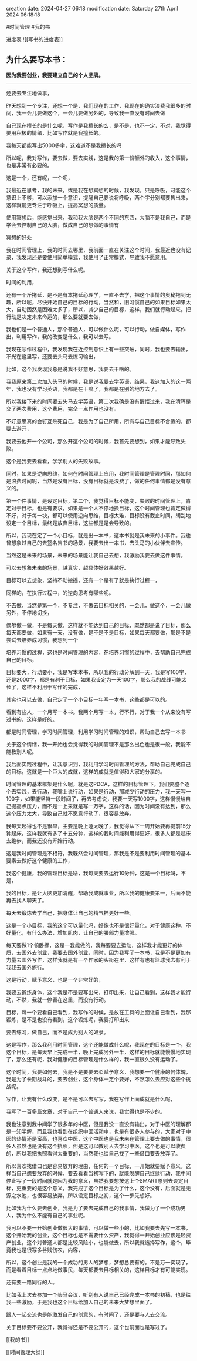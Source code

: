 
creation date: 2024-04-27 06:18 
modification date: Saturday 27th April 2024 06:18:18

#时间管理  #我的书 

进度表
![[写书的进度表]]
## 为什么要写本书：

**因为我要创业，我要建立自己的个人品牌。**

---

还要去专注地做事，

昨天想到一个专注，还想一个是，我们现在的工作，我现在的确实浪费我很多的时间，我一会儿要做这个，一会儿要做另外的，导致我一直没有时间去做

自己现在擅长的是什么呢，写作是我擅长的么，是不是，也不一定，不对，我觉得要用积极的情绪，比如写作就是我擅长的。

我每天都能写出5000多字，这难道不是我擅长的吗

所以呢，我对写作，要去做，要去实践，这是我的第一份额外的收入，这个事情，也是非常有必要的。

这是一个，还有呢，一个呢，

我最近在思考，我的未来，或是我在想冥想的时候，我发现，只是呼吸，可能这个意识上不够，可以添加一个意识，提醒自己要说将呼吸，两个字分别都要售出来，这样就能更专注于呼吸上，提高冥想的质量。

使用冥想后，能感觉出来，我和我大脑是两个不同的东西，大脑不是我自己，而是学会去控制自己的大脑，做成自己的想做的事情有

冥想的好处

我在时间管理上，我的时间去哪里，我前面一直在关注这个时间，我最近也没有记录，我发现还是要使用简单模式，我使用了正常模式，导致我不愿意用。

关于这个写作，我还想到写什么呢。

时间的利用，

还有一个斤拖延，是不是有本拖延心理学，一直不去学，把这个事情的奥秘拖到无趣，所以呢，尽快开始自己的目标的行动，当然和，旧习惯自己的如果目标如果太大，自动困然是困难太多了，所以，减少自己的目标，这样，我们就行动起来。把行动是决定未来命运的，那么要就要去做，

我也们是一个普通人，那个普通人，可以做什么呢，可以行动，做自媒体，写作出，利用写作，我的改变是什么，我可以去写。

我现在写作过程中，我发现我在近控制意识上有一些突破，同时，我也要去输出，不光在这里写，还要去头马去练习输出，

比如，这个我发现我总是说我不好意思，我要去干啥的。

我我原来第二次加入头马的时候，我是说我要去学英语，结果，我这加入的这一两年，我也没有学习英语，我都是在干嘛了，我都是在别的地方去了。

所以我接下来的时间要去头马去学英语，第二次我确是没有醒悟过来，我在清晖是交了两次费用，这个费用，完全一点作用也没有。

不好意思真的会钉互杀死自己，我是为了自己所用，所有与自己目标不合适的，都要去避开，

我要去他开一个公司，那么开这个公司的时候，我首先要想到，如果才能导致失败。

这个是我要去看看，学学别人的失败故事。

同时，如果是逆向思维，如何在时间管理上应用，我时间管理是管理时间，那如何是浪费时间呢，当然是没有目标，没有目标就是浪费了，做的任何事情都是没有意义的。

第一个件事情，是设定目标，第二个，我觉得目标不能变，失败的时间管理上，肯定对于目标，也是有要求，如果是一个人不停地换目标，这个时间管理也肯定做得不好，对于每一块，都可以使用逆向思维，目标太难，目标没有截止时间，胡乱地设定一个目标，最终是放弃目标，这些都是是会导致的。

所以，我现在定了一个小目标，就是出一本书，这本书就是我未来的小事件。我也曾想象过自己的去签名售书的场景，我要去出一本书，去头马的小伙伴去宣传。

当然这是未来的场景，未来的场景能让我自己去想，我激励我要去做这件事情。

可以去想象未来的场景，越真实，越具体好效果越好。

目标可以去想象，坚持不动搬摇，还有一个是有了就是执行过程一，

同样的，在执行过程中，的逆向思考有哪些呢。

不去做，当然是第一个，不专注，不做去目标相关的，一会儿，做这个，一会儿做另外，不停地切换，

偶尔做一做，不是每天做，这样就不能达到自己的目标，既然都是说了目标，那么每天都要做，如果有一天，没有做，是不是不是目标，如果每天都要做，那是不是尝试去培养成习惯，我想到一个

培养习惯的过程，这也是时间管理的内容，在培养习惯的过程中，去帮助自己完成自己的目标，

目标要大，行动要小，我是写本本书，所以我的行动分解到一天，我是写100字，还是2000字，都是有利于目标，如果我设定为一天100字，那么我的战线可能太长了，这样不利用于写作的完成，

其实也可以去做，自己定了一个小目标一年写一本书，这些都是可以的。

看到有些人，一个月写一本书。我两个月写一本，行不行，对于我一个从来没有写过书的，这样是好的。

都是时间管理，学习时间管理，利用学习时间管理的知识，帮助自己去写一本书

关于这个情绪，我一开始也会觉得我的时间管理不是那么出色也是很一般，我能不能教别人呢。

我后面实践过程中，让我意识到，我利用学习时间管理的方法，帮助自己完成自己的目标，这就是一个巨大的成就，这样的成就是值得和大家的分享的。


时间管理的基本框架是什么呢，就是这PDCA，这样的目标管理下，我们要膛个逐个去实践，去行动，我嘴上说行动，如果是行动，那减少行动的压力，我一天写一100字，如果能坚持一段时间了，再去考虑说，我要一天写1000字，这样慢慢给自己提高点压力，而不是一上来就是写一万字，这样的话，因为时间没有达到，那么这个压力太大，导致自己就不愿意行动了，很容易放弃。

我每天起得也不是很早，主要是晚上睡太晚了，我觉得从下一周开始要再提前15分钟起床，这样我就有多了十五分钟，这样的我时间能利用得更好，很多人都是起床去跑步，而我还没有开始行动。

这是我时间管理是不相符，我既然会时间管理，那我是不是要利用时间管理的基本要素去做好这个健康的工作，

我这个健康，我的管理目标是啥，我每天要去运行10分钟，这是一个目标吗，不是，

我的目标，是让大脑更加清醒，帮助我成就事业，所以我的健康要第一，后面不能再去找人聊天了。

每天去锻炼去学自己，把身体让自己的精气神更好一些。

这是一个小目标，我的这个可以量化吗，好像也不是很好量化，对于健康这种，不好量化，有什么办法，增加肌肉，让自己的腰部力量增强。

每天要做1个俯卧撑，这是一我能做的，我每要要去运动，这样我才能更好的体质，去国外去创业，我要去国外创业，同时，因为我写了一本书，我是不是更加有力量去国外写作，这样我就是有一个作家的头街在里，这样有也有篮球我去有利于我我去国外旅行。

这是行动，赋予意义，也是一个非常好的，

我要去锻炼身体，这个我是不是要写出来，打印出来，让自己看到，这样我才能行动，不然，我就一停留在这里，而没有行动。

目标，每一个要看自己看到，我写作的时候，是放在工具的上面让自己看到，我那锻炼，是不是也没有看到，这个锻炼呢，我要打印出来

要去练习，做自己，而不是成为别人的奴隶。

这是写作，那么我利用时间管理，这个还能做成什么呢，我现在的目标是一个，我这个目标，是每天早上完成一半，晚上完成另外一半，这样的目标就能慢慢地实现了，那么还有呢，我对健康的目标管理是什么样的，我一直很久没有运动了。


这个时间，我要如何去，我是不是要要去柔赋予意义，我想要一个健康的何体魄，我是为了长期战斗的，要去创业，这个身体一定个要好，不然怎么去应对这些个挑战呢。

写作，让我有什么改变，是不是可以去写写，我在写作上面成就是什么呢，

我写了一百多篇文章，对于自己一个普通人来说，我觉得也是不少的。

我也注意到我中间学了很多年的中医，但是我没一直没有输出，对于中医的理解都是一知半解，而且我也看到在组织中医活动中，也是有很多人参与的，大家对于中医的热情还是蛮高，也喜欢中医，这个中医也是我未来在管理上要去做的事情，很多人虽然也是没有这个执照，但是这可以教别人去学习中医，这个也是可以收费的，所以我把执照看得太重要的，当然我也给自己找了一些借口要去放弃了。

所以喜欢找借口也是容易放弃的理由，任何的一个目标，一开始就要赋予意义，这样当自己想要放弃的时候，要去看看当初写下的，就能唤醒自己继续行动，我中间停止写了一段时间就是因为我的意义，虽然我要想按这上个SMART原则去设定目标，更重要的是这个意义，我完成了这个目标是为了什么，这个没有，后面就是无源之水池，也很容易放弃，所以设定目标之初，这个一步先想好。

比如我为什么要去创业，我是为了要去完成自己的我事情，我做为了一个成功男人，我为什么不能有自己的事业呢。

我可以不要一开始创业做很大的事情，可以做一些小的，比如我要去先写一本书，这个开始我的创业，这个目标也是不需要什么资产，我觉得一开始创业应该是轻资产创业，这个对普通人都是比较风险小，也能做去，所以我就选择写作，这个，毕竟我也是很写多谷贱伤农，内容，

所以，这个创业是我的一个成功的男人的梦想，梦想总要有的。不是万一实现了，而是看着目标一点点地做事民，每天都要去目标相关的，这样目标才有可能实现。


还有要一路同行的人。

比如我上次去参加一个头马会议，听到有人说自己已经完成一本书的初稿，也是给我一些激励，于是我也这个目标给加入自己的未来大梦想里面了。

跟人一起交流也是能激发自己的创意的，有时间了，还是要与人去交流。

关于目标要不要公开，我觉得还是不要公开的，这个也前面也是写过了。



[[我的书]]

[[时间管理大纲]]
